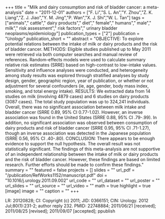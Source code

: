 +++
title = "Milk and dairy consumption and risk of bladder cancer: a meta-analysis"
date = "2011-12-01"
authors = ["F. Li","S. L. An","Y. Zhou","Z. K. Liang","Z. J. Jiao","Y. M. Jing","P. Wan","X. J. Shi","W. L. Tan"]
tags = ["animals"," cattle"," dairy products"," diet"," female"," humans"," male"," milk"," risk assessment"," risk factors"," urinary bladder neoplasms/epidemiology"]
publication_types = ["2"]
publication = "_Urology_"
publication_short = ""
abstract = "OBJECTIVE: To explore potential relations between the intake of milk or dairy products and the risk of bladder cancer. METHODS: Eligible studies published up to May 2011 were retrieved via both computer searches and manual review of references. Random-effects models were used to calculate summary relative risk estimates (SRRE) based on high-contrast to low-intake values. Sensitivity and influence analyses were conducted, and heterogeneity among study results was explored through stratified analyses by study design, gender, geographic region, year of publication, or whether or not adjustment for several confounders (ie, age, gender, body mass index, smoking, and total energy intake). RESULTS: We extracted data from 14 studies on milk (involving 4879 cases) and 6 studies on dairy products (3087 cases). The total study population was up to 324,241 individuals. Overall, there was no significant association between milk intake and bladder cancer (SRRE 0.89, 95% CI 0.77-1.02). However, an inverse association was found in the United States (SRRE 0.88, 95% CI .79-.99). In addition, no significant association was observed between consumption of dairy products and risk of bladder cancer (SRRE 0.95, 95% CI .71-1.27), though an inverse association was detected in the Japanese population (SRRE 0.56, 95% CI .40-.80). CONCLUSION: There appears to be enough evidence to support the null hypothesis. The overall result was not statistically significant. The findings of this meta-analysis are not supportive of an independent relationship between the intake of milk or dairy products and the risk of bladder cancer. However, these findings are based on limited research. Further efforts should be made to confirm these findings."
summary = ""
featured = false
projects = []
slides = ""
url_pdf = "/publication/RefWorks1152/manuscript.pdf"
doi = "10.1016/j.urology.2011.09.002"
url_code = ""
url_dataset = ""
url_poster = ""
url_slides = ""
url_source = ""
url_video = ""
math = true
highlight = true
[image]
image = ""
caption = ""
+++

LR: 20120828; CI: Copyright (c) 2011; JID: 0366151; CIN: Urology. 2012 Jul;80(1):231-2; author reply 232. PMID: 22748884; 2011/06/21 [received]; 2011/08/25 [revised]; 2011/09/07 [accepted]; ppublish
